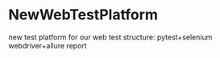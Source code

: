 # NewWebTestPlatform
new test platform for our web test 
structure: pytest+selenium webdriver+allure report
